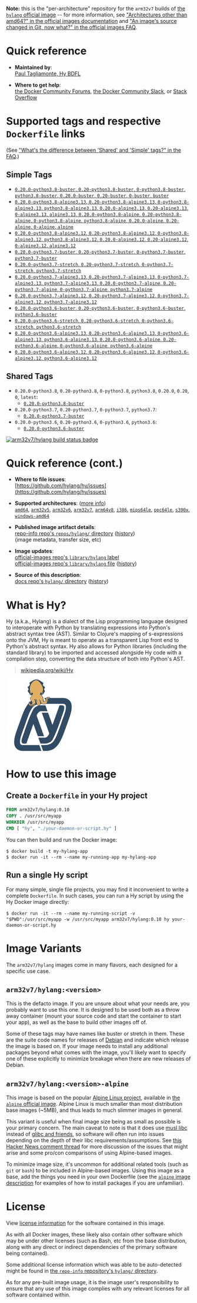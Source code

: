 <!--

********************************************************************************

WARNING:

    DO NOT EDIT "hylang/README.md"

    IT IS AUTO-GENERATED

    (from the other files in "hylang/" combined with a set of templates)

********************************************************************************

-->

**Note:** this is the "per-architecture" repository for the `arm32v7` builds of [the `hylang` official image](https://hub.docker.com/_/hylang) -- for more information, see ["Architectures other than amd64?" in the official images documentation](https://github.com/docker-library/official-images#architectures-other-than-amd64) and ["An image's source changed in Git, now what?" in the official images FAQ](https://github.com/docker-library/faq#an-images-source-changed-in-git-now-what).

# Quick reference

-	**Maintained by**:  
	[Paul Tagliamonte, Hy BDFL](https://github.com/hylang/hy)

-	**Where to get help**:  
	[the Docker Community Forums](https://forums.docker.com/), [the Docker Community Slack](https://dockr.ly/slack), or [Stack Overflow](https://stackoverflow.com/search?tab=newest&q=docker)

# Supported tags and respective `Dockerfile` links

(See ["What's the difference between 'Shared' and 'Simple' tags?" in the FAQ](https://github.com/docker-library/faq#whats-the-difference-between-shared-and-simple-tags).)

## Simple Tags

-	[`0.20.0-python3.8-buster`, `0.20-python3.8-buster`, `0-python3.8-buster`, `python3.8-buster`, `0.20.0-buster`, `0.20-buster`, `0-buster`, `buster`](https://github.com/hylang/docker-hylang/blob/2b9abbea083ffe4b8e86eb5951f470d04a2aa9c0/dockerfiles-generated/Dockerfile.python3.8-buster)
-	[`0.20.0-python3.8-alpine3.13`, `0.20-python3.8-alpine3.13`, `0-python3.8-alpine3.13`, `python3.8-alpine3.13`, `0.20.0-alpine3.13`, `0.20-alpine3.13`, `0-alpine3.13`, `alpine3.13`, `0.20.0-python3.8-alpine`, `0.20-python3.8-alpine`, `0-python3.8-alpine`, `python3.8-alpine`, `0.20.0-alpine`, `0.20-alpine`, `0-alpine`, `alpine`](https://github.com/hylang/docker-hylang/blob/2b9abbea083ffe4b8e86eb5951f470d04a2aa9c0/dockerfiles-generated/Dockerfile.python3.8-alpine3.13)
-	[`0.20.0-python3.8-alpine3.12`, `0.20-python3.8-alpine3.12`, `0-python3.8-alpine3.12`, `python3.8-alpine3.12`, `0.20.0-alpine3.12`, `0.20-alpine3.12`, `0-alpine3.12`, `alpine3.12`](https://github.com/hylang/docker-hylang/blob/2b9abbea083ffe4b8e86eb5951f470d04a2aa9c0/dockerfiles-generated/Dockerfile.python3.8-alpine3.12)
-	[`0.20.0-python3.7-buster`, `0.20-python3.7-buster`, `0-python3.7-buster`, `python3.7-buster`](https://github.com/hylang/docker-hylang/blob/2b9abbea083ffe4b8e86eb5951f470d04a2aa9c0/dockerfiles-generated/Dockerfile.python3.7-buster)
-	[`0.20.0-python3.7-stretch`, `0.20-python3.7-stretch`, `0-python3.7-stretch`, `python3.7-stretch`](https://github.com/hylang/docker-hylang/blob/2b9abbea083ffe4b8e86eb5951f470d04a2aa9c0/dockerfiles-generated/Dockerfile.python3.7-stretch)
-	[`0.20.0-python3.7-alpine3.13`, `0.20-python3.7-alpine3.13`, `0-python3.7-alpine3.13`, `python3.7-alpine3.13`, `0.20.0-python3.7-alpine`, `0.20-python3.7-alpine`, `0-python3.7-alpine`, `python3.7-alpine`](https://github.com/hylang/docker-hylang/blob/2b9abbea083ffe4b8e86eb5951f470d04a2aa9c0/dockerfiles-generated/Dockerfile.python3.7-alpine3.13)
-	[`0.20.0-python3.7-alpine3.12`, `0.20-python3.7-alpine3.12`, `0-python3.7-alpine3.12`, `python3.7-alpine3.12`](https://github.com/hylang/docker-hylang/blob/2b9abbea083ffe4b8e86eb5951f470d04a2aa9c0/dockerfiles-generated/Dockerfile.python3.7-alpine3.12)
-	[`0.20.0-python3.6-buster`, `0.20-python3.6-buster`, `0-python3.6-buster`, `python3.6-buster`](https://github.com/hylang/docker-hylang/blob/2b9abbea083ffe4b8e86eb5951f470d04a2aa9c0/dockerfiles-generated/Dockerfile.python3.6-buster)
-	[`0.20.0-python3.6-stretch`, `0.20-python3.6-stretch`, `0-python3.6-stretch`, `python3.6-stretch`](https://github.com/hylang/docker-hylang/blob/2b9abbea083ffe4b8e86eb5951f470d04a2aa9c0/dockerfiles-generated/Dockerfile.python3.6-stretch)
-	[`0.20.0-python3.6-alpine3.13`, `0.20-python3.6-alpine3.13`, `0-python3.6-alpine3.13`, `python3.6-alpine3.13`, `0.20.0-python3.6-alpine`, `0.20-python3.6-alpine`, `0-python3.6-alpine`, `python3.6-alpine`](https://github.com/hylang/docker-hylang/blob/2b9abbea083ffe4b8e86eb5951f470d04a2aa9c0/dockerfiles-generated/Dockerfile.python3.6-alpine3.13)
-	[`0.20.0-python3.6-alpine3.12`, `0.20-python3.6-alpine3.12`, `0-python3.6-alpine3.12`, `python3.6-alpine3.12`](https://github.com/hylang/docker-hylang/blob/2b9abbea083ffe4b8e86eb5951f470d04a2aa9c0/dockerfiles-generated/Dockerfile.python3.6-alpine3.12)

## Shared Tags

-	`0.20.0-python3.8`, `0.20-python3.8`, `0-python3.8`, `python3.8`, `0.20.0`, `0.20`, `0`, `latest`:
	-	[`0.20.0-python3.8-buster`](https://github.com/hylang/docker-hylang/blob/2b9abbea083ffe4b8e86eb5951f470d04a2aa9c0/dockerfiles-generated/Dockerfile.python3.8-buster)
-	`0.20.0-python3.7`, `0.20-python3.7`, `0-python3.7`, `python3.7`:
	-	[`0.20.0-python3.7-buster`](https://github.com/hylang/docker-hylang/blob/2b9abbea083ffe4b8e86eb5951f470d04a2aa9c0/dockerfiles-generated/Dockerfile.python3.7-buster)
-	`0.20.0-python3.6`, `0.20-python3.6`, `0-python3.6`, `python3.6`:
	-	[`0.20.0-python3.6-buster`](https://github.com/hylang/docker-hylang/blob/2b9abbea083ffe4b8e86eb5951f470d04a2aa9c0/dockerfiles-generated/Dockerfile.python3.6-buster)

[![arm32v7/hylang build status badge](https://img.shields.io/jenkins/s/https/doi-janky.infosiftr.net/job/multiarch/job/arm32v7/job/hylang.svg?label=arm32v7/hylang%20%20build%20job)](https://doi-janky.infosiftr.net/job/multiarch/job/arm32v7/job/hylang/)

# Quick reference (cont.)

-	**Where to file issues**:  
	[https://github.com/hylang/hy/issues](https://github.com/hylang/hy/issues)

-	**Supported architectures**: ([more info](https://github.com/docker-library/official-images#architectures-other-than-amd64))  
	[`amd64`](https://hub.docker.com/r/amd64/hylang/), [`arm32v5`](https://hub.docker.com/r/arm32v5/hylang/), [`arm32v6`](https://hub.docker.com/r/arm32v6/hylang/), [`arm32v7`](https://hub.docker.com/r/arm32v7/hylang/), [`arm64v8`](https://hub.docker.com/r/arm64v8/hylang/), [`i386`](https://hub.docker.com/r/i386/hylang/), [`mips64le`](https://hub.docker.com/r/mips64le/hylang/), [`ppc64le`](https://hub.docker.com/r/ppc64le/hylang/), [`s390x`](https://hub.docker.com/r/s390x/hylang/), [`windows-amd64`](https://hub.docker.com/r/winamd64/hylang/)

-	**Published image artifact details**:  
	[repo-info repo's `repos/hylang/` directory](https://github.com/docker-library/repo-info/blob/master/repos/hylang) ([history](https://github.com/docker-library/repo-info/commits/master/repos/hylang))  
	(image metadata, transfer size, etc)

-	**Image updates**:  
	[official-images repo's `library/hylang` label](https://github.com/docker-library/official-images/issues?q=label%3Alibrary%2Fhylang)  
	[official-images repo's `library/hylang` file](https://github.com/docker-library/official-images/blob/master/library/hylang) ([history](https://github.com/docker-library/official-images/commits/master/library/hylang))

-	**Source of this description**:  
	[docs repo's `hylang/` directory](https://github.com/docker-library/docs/tree/master/hylang) ([history](https://github.com/docker-library/docs/commits/master/hylang))

# What is Hy?

Hy (a.k.a., Hylang) is a dialect of the Lisp programming language designed to interoperate with Python by translating expressions into Python's abstract syntax tree (AST). Similar to Clojure's mapping of s-expressions onto the JVM, Hy is meant to operate as a transparent Lisp front end to Python's abstract syntax. Hy also allows for Python libraries (including the standard library) to be imported and accessed alongside Hy code with a compilation step, converting the data structure of both into Python's AST.

> [wikipedia.org/wiki/Hy](https://en.wikipedia.org/wiki/Hy)

![logo](https://raw.githubusercontent.com/docker-library/docs/c097f38c6ee48cd13456df8cd853a9d806fff429/hylang/logo.png)

# How to use this image

## Create a `Dockerfile` in your Hy project

```dockerfile
FROM arm32v7/hylang:0.10
COPY . /usr/src/myapp
WORKDIR /usr/src/myapp
CMD [ "hy", "./your-daemon-or-script.hy" ]
```

You can then build and run the Docker image:

```console
$ docker build -t my-hylang-app
$ docker run -it --rm --name my-running-app my-hylang-app
```

## Run a single Hy script

For many simple, single file projects, you may find it inconvenient to write a complete `Dockerfile`. In such cases, you can run a Hy script by using the Hy Docker image directly:

```console
$ docker run -it --rm --name my-running-script -v "$PWD":/usr/src/myapp -w /usr/src/myapp arm32v7/hylang:0.10 hy your-daemon-or-script.hy
```

# Image Variants

The `arm32v7/hylang` images come in many flavors, each designed for a specific use case.

## `arm32v7/hylang:<version>`

This is the defacto image. If you are unsure about what your needs are, you probably want to use this one. It is designed to be used both as a throw away container (mount your source code and start the container to start your app), as well as the base to build other images off of.

Some of these tags may have names like buster or stretch in them. These are the suite code names for releases of [Debian](https://wiki.debian.org/DebianReleases) and indicate which release the image is based on. If your image needs to install any additional packages beyond what comes with the image, you'll likely want to specify one of these explicitly to minimize breakage when there are new releases of Debian.

## `arm32v7/hylang:<version>-alpine`

This image is based on the popular [Alpine Linux project](https://alpinelinux.org), available in [the `alpine` official image](https://hub.docker.com/_/alpine). Alpine Linux is much smaller than most distribution base images (~5MB), and thus leads to much slimmer images in general.

This variant is useful when final image size being as small as possible is your primary concern. The main caveat to note is that it does use [musl libc](https://musl.libc.org) instead of [glibc and friends](https://www.etalabs.net/compare_libcs.html), so software will often run into issues depending on the depth of their libc requirements/assumptions. See [this Hacker News comment thread](https://news.ycombinator.com/item?id=10782897) for more discussion of the issues that might arise and some pro/con comparisons of using Alpine-based images.

To minimize image size, it's uncommon for additional related tools (such as `git` or `bash`) to be included in Alpine-based images. Using this image as a base, add the things you need in your own Dockerfile (see the [`alpine` image description](https://hub.docker.com/_/alpine/) for examples of how to install packages if you are unfamiliar).

# License

View [license information](https://github.com/hylang/hy/blob/master/LICENSE) for the software contained in this image.

As with all Docker images, these likely also contain other software which may be under other licenses (such as Bash, etc from the base distribution, along with any direct or indirect dependencies of the primary software being contained).

Some additional license information which was able to be auto-detected might be found in [the `repo-info` repository's `hylang/` directory](https://github.com/docker-library/repo-info/tree/master/repos/hylang).

As for any pre-built image usage, it is the image user's responsibility to ensure that any use of this image complies with any relevant licenses for all software contained within.

